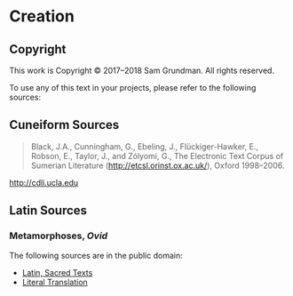 Creation
========

Copyright
---------

This work is Copyright &copy; 2017&ndash;2018 Sam Grundman. All rights reserved.

To use any of this text in your projects, please refer to the following sources:


## Cuneiform Sources

> Black, J.A., Cunningham, G., Ebeling, J., Flückiger-Hawker, E., Robson, E., Taylor, J., and Zólyomi, G.,
> The Electronic Text Corpus of Sumerian Literature (http://etcsl.orinst.ox.ac.uk/), Oxford 1998–2006.

http://cdli.ucla.edu

## Latin Sources

### Metamorphoses, _Ovid_

The following sources are in the public domain:

* [Latin, Sacred Texts](http://www.sacred-texts.com/cla/ovid/meta/metal01.htm)
* [Literal Translation](http://cdn.textkit.net/RDG_Ovid_Metamorphoses_1-4.pdf)
